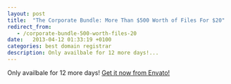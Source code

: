 ```yaml
---
layout: post
title:  "The Corporate Bundle: More Than $500 Worth of Files For $20"
redirect_from:
   - /corporate-bundle-500-worth-files-20
date:   2013-04-12 01:33:19 +0100
categories: best domain registrar
description: Only availbale for 12 more days!...
---
```


Only availbale for 12 more days! [Get it now from Envato!](http://themeforest.net/bundles/corporate?ref=bigideaguy "Envato Corporate Bundle")